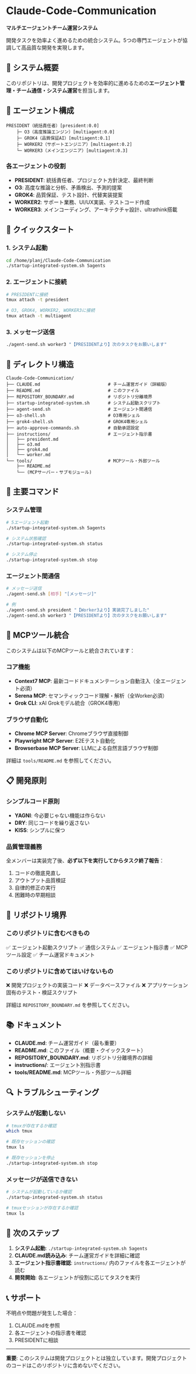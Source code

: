 # Claude-Code-Communication

**マルチエージェントチーム運営システム**

開発タスクを効率よく進めるための統合システム。5つの専門エージェントが協調して高品質な開発を実現します。

## 🎯 システム概要

このリポジトリは、開発プロジェクトを効率的に進めるための**エージェント管理・チーム通信・システム運営**を担当します。

## 👥 エージェント構成

```
PRESIDENT（統括責任者）[president:0.0]
    ├─ O3（高度推論エンジン）[multiagent:0.0]
    ├─ GROK4（品質保証AI）[multiagent:0.1]
    ├─ WORKER2（サポートエンジニア）[multiagent:0.2]
    └─ WORKER3（メインエンジニア）[multiagent:0.3]
```

### 各エージェントの役割

- **PRESIDENT**: 統括責任者、プロジェクト方針決定、最終判断
- **O3**: 高度な推論と分析、矛盾検出、予測的提案
- **GROK4**: 品質保証、テスト設計、代替実装提案
- **WORKER2**: サポート業務、UI/UX実装、テストコード作成
- **WORKER3**: メインコーディング、アーキテクチャ設計、ultrathink搭載

## 🚀 クイックスタート

### 1. システム起動
```bash
cd /home/planj/Claude-Code-Communication
./startup-integrated-system.sh 5agents
```

### 2. エージェントに接続
```bash
# PRESIDENTに接続
tmux attach -t president

# O3, GROK4, WORKER2, WORKER3に接続
tmux attach -t multiagent
```

### 3. メッセージ送信
```bash
./agent-send.sh worker3 "【PRESIDENTより】次のタスクをお願いします"
```

## 📂 ディレクトリ構造

```
Claude-Code-Communication/
├── CLAUDE.md                          # チーム運営ガイド（詳細版）
├── README.md                          # このファイル
├── REPOSITORY_BOUNDARY.md             # リポジトリ分離境界
├── startup-integrated-system.sh       # システム起動スクリプト
├── agent-send.sh                      # エージェント間通信
├── o3-shell.sh                        # O3専用シェル
├── grok4-shell.sh                     # GROK4専用シェル
├── auto-approve-commands.sh           # 自動承認設定
├── instructions/                      # エージェント指示書
│   ├── president.md
│   ├── o3.md
│   ├── grok4.md
│   └── worker.md
└── tools/                             # MCPツール・外部ツール
    ├── README.md
    └── (MCPサーバー・サブモジュール)
```

## 🔧 主要コマンド

### システム管理
```bash
# 5エージェント起動
./startup-integrated-system.sh 5agents

# システム状態確認
./startup-integrated-system.sh status

# システム停止
./startup-integrated-system.sh stop
```

### エージェント間通信
```bash
# メッセージ送信
./agent-send.sh [相手] "[メッセージ]"

# 例
./agent-send.sh president "【Worker3より】実装完了しました"
./agent-send.sh worker3 "【PRESIDENTより】次のタスクをお願いします"
```

## 🧠 MCPツール統合

このシステムは以下のMCPツールと統合されています：

### コア機能
- **Context7 MCP**: 最新コードドキュメンテーション自動注入（全エージェント必須）
- **Serena MCP**: セマンティックコード理解・解析（全Worker必須）
- **Grok CLI**: xAI Grokモデル統合（GROK4専用）

### ブラウザ自動化
- **Chrome MCP Server**: Chromeブラウザ直接制御
- **Playwright MCP Server**: E2Eテスト自動化
- **Browserbase MCP Server**: LLMによる自然言語ブラウザ制御

詳細は `tools/README.md` を参照してください。

## 📋 開発原則

### シンプルコード原則
- **YAGNI**: 今必要じゃない機能は作らない
- **DRY**: 同じコードを繰り返さない
- **KISS**: シンプルに保つ

### 品質管理義務
全メンバーは実装完了後、**必ず以下を実行してからタスク終了報告**：

1. コードの徹底見直し
2. アウトプット品質検証
3. 自律的修正の実行
4. 困難時の早期相談

## 🎯 リポジトリ境界

### このリポジトリに含むべきもの
✅ エージェント起動スクリプト
✅ 通信システム
✅ エージェント指示書
✅ MCPツール設定
✅ チーム運営ドキュメント

### このリポジトリに含めてはいけないもの
❌ 開発プロジェクトの実装コード
❌ データベースファイル
❌ アプリケーション固有のテスト・検証スクリプト

詳細は `REPOSITORY_BOUNDARY.md` を参照してください。

## 📚 ドキュメント

- **CLAUDE.md**: チーム運営ガイド（最も重要）
- **README.md**: このファイル（概要・クイックスタート）
- **REPOSITORY_BOUNDARY.md**: リポジトリ分離境界の詳細
- **instructions/**: エージェント別指示書
- **tools/README.md**: MCPツール・外部ツール詳細

## 🔍 トラブルシューティング

### システムが起動しない
```bash
# tmuxが存在するか確認
which tmux

# 既存セッションの確認
tmux ls

# 既存セッションを停止
./startup-integrated-system.sh stop
```

### メッセージが送信できない
```bash
# システムが起動しているか確認
./startup-integrated-system.sh status

# tmuxセッションが存在するか確認
tmux ls
```

## 🚀 次のステップ

1. **システム起動**: `./startup-integrated-system.sh 5agents`
2. **CLAUDE.md読み込み**: チーム運営ガイドを詳細に確認
3. **エージェント指示書確認**: `instructions/` 内のファイルを各エージェントが読む
4. **開発開始**: 各エージェントが役割に応じてタスクを実行

## 📞 サポート

不明点や問題が発生した場合：
1. CLAUDE.mdを参照
2. 各エージェントの指示書を確認
3. PRESIDENTに相談

---

**重要**: このシステムは開発プロジェクトとは独立しています。開発プロジェクトのコードはこのリポジトリに含めないでください。
